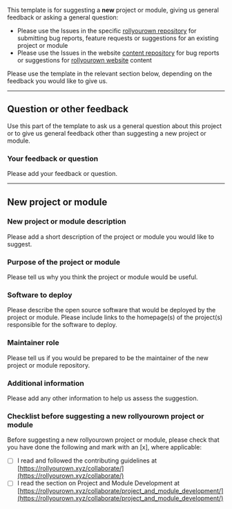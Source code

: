 <!--
SPDX-FileCopyrightText: 2022 Wilfred Nicoll <xyzroller@rollyourown.xyz>
SPDX-License-Identifier: CC-BY-SA-4.0
-->

This template is for suggesting a **new** project or module, giving us general feedback or asking a general question:

- Please use the Issues in the specific [rollyourown repository](https://rollyourown.xyz/rollyourown/) for submitting bug reports, feature requests or suggestions for an existing project or module
- Please use the Issues in the website [content repository](https://codeberg.org/rollyourown-xyz/ryo-website-hugo-content) for bug reports or suggestions for [rollyourown website](https://rollyourown.xyz) content

Please use the template in the relevant section below, depending on the feedback you would like to give us.

---

## Question or other feedback

Use this part of the template to ask us a general question about this project or to give us general feedback other than suggesting a new project or module.

### Your feedback or question

Please add your feedback or question.

---

## New project or module

### New project or module description

Please add a short description of the project or module you would like to suggest.

### Purpose of the project or module

Please tell us why you think the project or module would be useful.

### Software to deploy

Please describe the open source software that would be deployed by the project or module. Please include links to the homepage(s) of the project(s) responsible for the software to deploy.

### Maintainer role

Please tell us if you would be prepared to be the maintainer of the new project or module repository.

### Additional information

Please add any other information to help us assess the suggestion.

### Checklist before suggesting a new rollyourown project or module

Before suggesting a new rollyourown project or module, please check that you have done the following and mark with an [x], where applicable:

- [ ] I read and followed the contributing guidelines at [https://rollyourown.xyz/collaborate/](https://rollyourown.xyz/collaborate/)
- [ ] I read the section on Project and Module Development at [https://rollyourown.xyz/collaborate/project_and_module_development/](https://rollyourown.xyz/collaborate/project_and_module_development/)
